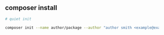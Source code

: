 
## composer install

```sh 
# quiet init

composer init --name author/package --author "author smith <example@example.com>" -a vendor -q
```

